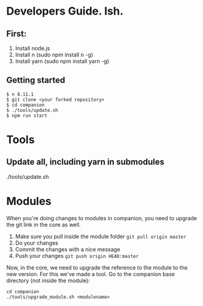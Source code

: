 # Developers Guide. Ish.

## First:
1. Install node.js
2. Install n (sudo npm install n -g)
3. Install yarn (sudo npm install yarn -g)

## Getting started
```
$ n 8.11.1
$ git clone <your forked repository>
$ cd companion
$ ./tools/update.sh
$ npm run start
```


# Tools

## Update all, including yarn in submodules
./tools/update.sh

# Modules

When you're doing changes to modules in companion, you need to upgrade the git link in the core as well. 

1. Make sure you pull inside the module folder ```git pull origin master```
2. Do your changes
3. Commit the changes with a nice message
4. Push your changes ```git push origin HEAD:master```

Now, in the core, we need to upgrade the reference to the module to the new version. For this we've made a tool. Go to the companion base directory (not inside the module):
```
cd companion
./tools/upgrade_module.sh <modulename>
```



